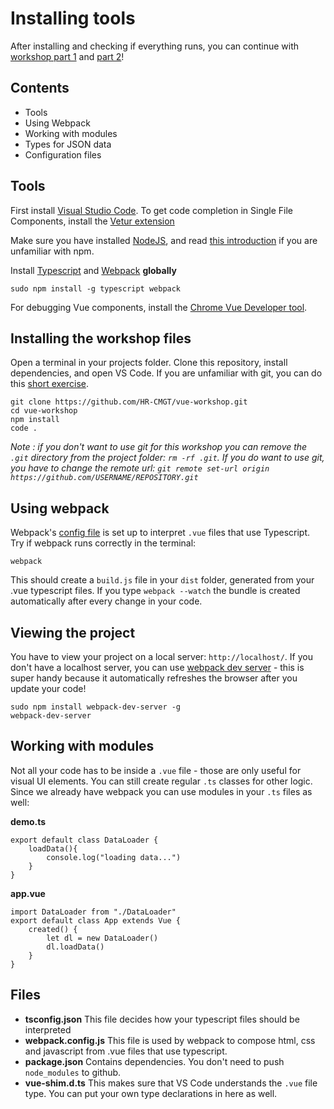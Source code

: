 # Installing tools

After installing and checking if everything runs, you can continue with [workshop part 1](README.md) and [part 2](workshop2.md)!

## Contents

- Tools
- Using Webpack
- Working with modules
- Types for JSON data
- Configuration files

## Tools

First install [Visual Studio Code](https://code.visualstudio.com). To get code completion in Single File Components, install the [Vetur extension](https://marketplace.visualstudio.com/items?itemName=octref.vetur) 

Make sure you have installed [NodeJS](https://nodejs.org/en/), and read [this introduction](https://nodesource.com/blog/an-absolute-beginners-guide-to-using-npm/) if you are unfamiliar with npm.

Install [Typescript](https://www.typescriptlang.org) and [Webpack](https://webpack.js.org) **globally**

```
sudo npm install -g typescript webpack
```
For debugging Vue components, install the [Chrome Vue Developer tool](https://chrome.google.com/webstore/detail/vuejs-devtools/nhdogjmejiglipccpnnnanhbledajbpd).

## Installing the workshop files

Open a terminal in your projects folder. Clone this repository, install dependencies, and open VS Code. If you are unfamiliar with git, you can do this [short exercise](https://try.github.io/levels/1/challenges/1). 
```
git clone https://github.com/HR-CMGT/vue-workshop.git
cd vue-workshop
npm install
code .
```

*Note : if you don't want to use git for this workshop you can remove the `.git` directory from the project folder: `rm -rf .git`. If you do want to use git, you have to change the remote url: `git remote set-url origin https://github.com/USERNAME/REPOSITORY.git`*

## Using webpack

Webpack's [config file](./webpack.config.js) is set up to interpret `.vue` files that use Typescript. Try if webpack runs correctly in the terminal:
```
webpack
```
This should create a `build.js` file in your `dist` folder, generated from your .vue typescript files. If you type `webpack --watch` the bundle is created automatically after every change in your code.

## Viewing the project

You have to view your project on a local server: `http://localhost/`. If you don't have a localhost server, you can use [webpack dev server](https://www.npmjs.com/package/webpack-dev-server) - this is super handy because it automatically refreshes the browser after you update your code!
```
sudo npm install webpack-dev-server -g
webpack-dev-server
```

## Working with modules

Not all your code has to be inside a `.vue` file - those are only useful for visual UI elements. You can still create regular `.ts` classes for other logic. Since we already have webpack you can use modules in your `.ts` files as well:

**demo.ts**
```
export default class DataLoader {
    loadData(){
        console.log("loading data...")
    }
}
```
**app.vue**
```
import DataLoader from "./DataLoader"
export default class App extends Vue {
    created() {
        let dl = new DataLoader()
        dl.loadData()
    }
}
```

## Files

- **tsconfig.json** This file decides how your typescript files should be interpreted
- **webpack.config.js** This file is used by webpack to compose html, css and javascript from .vue files that use typescript.
- **package.json** Contains dependencies. You don't need to push `node_modules` to github.
- **vue-shim.d.ts** This makes sure that VS Code understands the `.vue` file type. You can put your own type declarations in here as well.
